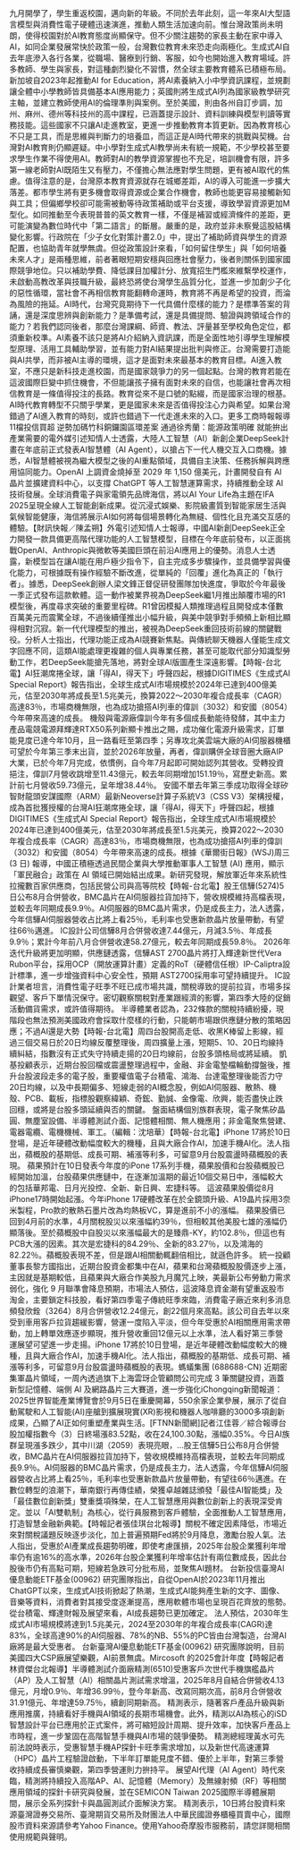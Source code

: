 九月開學了，學生重返校園，邁向新的年級。不同於去年此刻，這一年來AI大型語言模型與消費性電子硬體迅速演進，推動人類生活加速向前。惟台灣政策尚未明朗，使得校園對於AI教育態度尚顯保守。但不少關注趨勢的家長主動在家中導入AI，如同企業發展常快於政策一般，台灣數位教育未來恐走向兩極化。生成式AI自去年底滲入各行各業，從職場、醫療到行銷、客服，如今也開始進入教育場域。許多教師、學生與家長，對這種劇烈變化不習慣，然全球主要教育體系已積極布局。新加坡自2023年起推動AI for Education，將AI素養納入小中學資訊課程，並規劃讓全體中小學教師皆具備基本AI應用能力；英國則將生成式AI列為國家級教學研究主軸，並建立教師使用AI的倫理準則與案例。至於美國，則由各州自訂步調，加州、麻州、德州等科技州的高中課程，已涵蓋提示設計、資料訓練與模型判讀等實務技能。這些國家不只讓AI走進教室，更進一步推動教育本質更新。因為教育核心不只是工具，而是思維與判斷力的培養皿，而這正是AI時代帶來的挑戰與契機。台灣對AI教育則仍顯遲疑。中小學對生成式AI教學尚未有統一規範，不少學校甚至要求學生作業不得使用AI。教師對AI的教學資源掌握也不充足，培訓機會有限，許多第一線老師對AI既陌生又有壓力，不僅擔心無法應對學生問題，更有被AI取代的焦慮。值得注意的是，台灣原本教育資源就存在城鄉差距，AI的導入可能進一步擴大落差。都市學生將有更多機會取得資源或企業合作機會，教師也能更容易接觸新知與工具；但偏鄉學校卻可能需被動等待政策補助或平台支援，導致學習資源更加M型化。如同推動至今表現普普的英文教育一樣，不僅是補習或經濟條件的差距，更可能演變為數位時代中「第二語言」的斷層。嚴重的是，政府並非未察覺這股結構變化影響。行政院在「少子女化對策計畫2.0」中，提出了補助師資與學生的資源配置，也協助青年就學無虞。但從政策設計來看，「如何留住學生」與「如何培養未來人才」是兩種思維，前者著眼短期安穩與回應社會壓力，後者則關係到國家國際競爭地位。只以補助學費、降低課目加權計分、放寬招生門檻來維繫學校運作，未啟動高教改革與技職升級，最終恐將使台灣學生品質分化，並進一步加劇少子化的惡性循環，當社會不再相信教育能翻轉命運時，教育將不再是希望的投資，而淪為風險的拖延。AI時代，台灣究竟期待下一代具備什麼樣的能力？是標準答案的背誦，還是深度思辨與創新能力？是準備考試，還是具備提問、驗證與跨領域合作的能力？若我們認同後者，那麼台灣課綱、師資、教法、評量甚至學校角色定位，都須重新校準。AI素養不該只是將AI介紹納入資訊課，而是全面性地引導學生理解模型原理、活用工具輔助學習，並有能力對AI結果提出批判與修正。台灣需要打造能與AI共學，而非被AI主導的環境，這才是面對未來最基本的教育目標。AI進入教室，不應只是新科技走進校園，而是國家競爭力的另一個起點。台灣的教育若能在這波國際巨變中抓住機會，不但能讓孩子擁有面對未來的自信，也能讓社會再次相信教育是一條值得投注的長路。教育從來不是口號的點綴，而是國家治理的根基。AI時代教育轉型不只關乎學業，更是國家未來是否值得投注心力與希望。如果台灣錯過了AI進入教育的時刻，或許也錯過下一代走進未來的入口。更多工商時報報導11檔投信買超 逆勢加碼竹科銅鑼園區環差案 通過徐秀蘭：能源政策明確 就能拚出產業需要的電外媒引述知情人士透露，大陸人工智慧（AI）新創企業DeepSeek計畫在年底前正式發表AI智慧體（AI Agent），以搶占下一代人機交互入口商機。據悉，AI智慧體被視為繼大模型之後的AI重點領域，具備自主決策、任務拆解與跨應用協同能力。OpenAI 上調資金燒掉至 2029 年 1,150 億美元，計畫開發自有 AI 晶片並擴建資料中心，以支撐 ChatGPT 等人工智慧運算需求，持續推動全球 AI 技術發展。全球消費電子與家電領先品牌海信，將以AI Your Life為主題在IFA 2025呈現全線人工智能創新成果。從沉浸式娛樂、影院級畫質到智能家居生活與氣候智能健康，海信將展示AI如何將每個場景轉化為無縫、個性化且充滿交互感的體驗。【財訊快報／陳孟朔】外電引述知情人士報導，中國AI新創DeepSeek正全力開發一款具備更高階代理功能的人工智慧模型，目標在今年底前發布，以正面挑戰OpenAI、Anthropic與微軟等美國巨頭在前沿AI應用上的優勢。消息人士透露，新模型旨在讓AI能在用戶極少指令下，自主完成多步驟操作，並具備學習與優化能力，可根據既有操作經驗不斷改進，從單純的「回覆」進化為真正的「執行者」。據悉，DeepSeek創辦人梁文鋒正督促研發團隊加快進度，爭取於今年最後一季正式發布這款軟體。這一動作被業界視為DeepSeek繼1月推出顛覆市場的R1模型後，再度尋求突破的重要里程碑。R1曾因模擬人類推理過程且開發成本僅數百萬美元而震驚全球，不過後續僅推出小幅升級，與美中競爭對手頻頻上新相比顯得相對沉寂。新一代代理模型的推出，被視為DeepSeek重回技術前線的關鍵戰役。分析人士指出，代理功能正成為AI競賽新焦點。與傳統聊天機器人僅能生成文字回應不同，這類AI能處理更複雜的個人與專業任務，甚至可能取代部分知識型勞動工作，若DeepSeek能搶先落地，將對全球AI版圖產生深遠影響。【時報-台北電】AI狂潮席捲全球，讓「得AI，得天下」呼聲四起，根據DIGITIMES《生成式AI Special Report》報告指出，全球生成式AI市場規模於2024年已達到400億美元，估至2030年將成長至1.5兆美元，換算2022～2030年複合成長率（CAGR）高達83％，市場商機無限，也為成功搶搭AI列車的偉訓（3032）和安國（8054）今年帶來高速的成長。 機殼與電源廠偉訓今年有多個成長動能待發酵，其中主力產品電競電源拜輝達RTX50系列新顯卡推出之賜，成功催化電源升級需求，訂單能見度已達今年10月，且一路看旺至第四季；另專攻北美雲端大廠的AI伺服器機櫃可望於今年第三季末出貨，並於2026年放量，再者，偉訓購併全球音圈大廠AIP大業，已於今年7月完成，依慣例，自今年7月起即可開始認列其營收。受轉投資挹注，偉訓7月營收跳增至11.43億元，較去年同期增加151.19％，寫歷史新高。累計前七月營收59.73億元，呈年增38.44％。 安國不單去年第三季成功取得全球矽智財龍頭安謀國際（ARM）最新Neoverse計算子系統V3（CSS V3）架構授權，成為首批獲授權的台灣AI狂潮席捲全球，讓「得AI，得天下」呼聲四起，根據DIGITIMES《生成式AI Special Report》報告指出，全球生成式AI市場規模於2024年已達到400億美元，估至2030年將成長至1.5兆美元，換算2022～2030年複合成長率（CAGR）高達83％，市場商機無限，也為成功搶搭AI列車的偉訓（3032）和安國（8054）今年帶來高速的成長。根據《華爾街日報》(WSJ)周三 (3 日) 報導，中國正積極透過民間企業與大學推動軍事人工智慧 (AI) 應用，顯示「軍民融合」政策在 AI 領域已開始結出成果。新研究發現，解放軍近年來系統性拉攏數百家供應商，包括民營公司與高等院校【時報-台北電】股王信驊(5274)5日公布8月合併營收，BMC晶片在AI伺服器拉貨加持下，營收規模維持高檔表現，並較去年同期成長9.9％。AI伺服器的BMC晶片需求，仍是成長主力，法人透露，今年信驊AI伺服器營收占比將上看25％，毛利率也受惠新款晶片放量帶動，有望往66％邁進。 IC設計公司信驊8月合併營收達7.44億元，月減3.5％、年成長9.9％；累計今年前八月合併營收達58.27億元，較去年同期成長59.8％。 2026年迭代升級將更加明顯，供應鏈透露，信驊AST 2700晶片將打入輝達新世代Vera Rubon平台，採用OCP（開放運算計畫）定義的RoT（硬體信任根）IP-Caliptra設計標準，進一步增強資料中心安全性，預期 AST2700採用率可望持續提升。 IC設計業者坦言，消費性電子旺季不旺已成市場共識，關稅導致的提前拉貨，市場多採觀望、客戶下單情況保守。密切觀察關稅對產業跟經濟的影響，第四季大陸的促銷活動備貨需求，或許值得期待。 半導體業者認為，232條款的關稅持續紛擾，現階段也無法預測美國政府會採取什麼樣的行動，只能朝市場跟供應鏈分散的策略因應；不過AI還是大勢【時報-台北電】周四台股開高走低、收黑K棒留上影線，經過三個交易日於20日均線反覆整理後，周四擴量上漲，短期5、10、20日均線持續糾結，指數沒有正式失守持續走揚的20日均線前，台股多頭格局或將延續。 凱基投顧表示，近期台股回檔或震盪整理過程中，金融、非金電墊檔輪動撐盤後，推升台股波段走多的電子股，重要權值電子台積電、鴻海、台達電整理後能否力守20日均線，以及中長期偏多、短線走弱的AI概念股，例如AI伺服器、散熱、機殼、PCB、載板，指標股觀察緯穎、奇鋐、勤誠、金像電、欣興，能否盡快止跌回穩，或將是台股多頭延續與否的關鍵。 盤面結構個別族群表現，電子聚焦矽晶圓、無塵室設備、半導體測試介面、記憶體相關、無人機應用；非金電聚焦營建、電器電纜、電機機械、軍工。（編輯：沈培華）【時報-台北電】iPhone 17將於10日登場，是近年硬體改動幅度較大的機種，且與大廠合作AI，加速手機AI化。法人指出，蘋概股的基期低、成長可期、補漲等利多，可留意9月台股震盪時蘋概股的表現。 蘋果預計在10日發表今年度的iPone 17系列手機，蘋果股價和台股蘋概股已經開始加溫，台股蘋果供應鏈中，在逐漸加溫期的最近10個交易日中，漲幅較大的包括華邦電、日月光投控、全新、新日興、宏捷科等。 這波蘋果股價從8月iPhone17時開始起漲。今年iPhone 17硬體改革在於全鏡頭升級、A19晶片採用3奈米製程，Pro款的散熱石墨片改為均熱板VC，算是進前不小的漲幅。 蘋果股價已回到4月前的水準，4月關稅股災以來漲幅約39％，但相較其他美股七雄的漲幅仍顯落後。至於蘋概股中自股災以來漲幅最大的是臻鼎-KY，約102.8％，但這也有PCB大漲的因素。其次是宏捷科的84.29％、全新的83.27％，以及鴻海的82.22％。蘋概股表現不差，但是跟AI相關動輒翻倍相比，就遜色許多。 統一投顧董事長黎方國指出，近期台股資金都集中在AI，蘋果和台灣蘋概股股價逐步上漲，主因就是基期較低，且蘋果與大廠合作美股九月魔咒上映，美最新公布勞動力需求弱化，強化 9 月聯準會降息預期，市場法人預估，這波降息資金潮有望重返股市淘金，主要鎖定科技股，看好第四季電子傳統旺季來臨，消費電子廠近來利多消息頻發欣銓（3264）8月合併營收12.24億元，創22個月來高點。該公司自去年以來受到車用客戶拉貨趨緩影響，營運一度陷入平淡，但今年受惠於AI相關應用需求帶動，加上轉單效應逐步顯現，推升營收重回12億元以上水準，法人看好第三季營運展望可望進一步走揚。iPhone 17將於10日登場，是近年硬體改動幅度較大的機種，且與大廠合作AI，加速手機AI化。法人指出，蘋概股的基期低、成長可期、補漲等利多，可留意9月台股震盪時蘋概股的表現。螞蟻集團 (688688-CN) 近期密集軍晶片領域，一周內透過旗下上海雲玡企管顧問公司完成 3 筆關鍵投資，涵蓋新型記憶體、端側 AI 及網路晶片三大賽道，進一步強化iChongqing新聞報道：2025世界智能產業博覽會於9月5日在重慶開幕，550余家企業參展，展示了從自動駕駛和人工智能(AI)座艙到擴展現實(XR)影視和機器人咖啡廳的3000多項創新成果，凸顯了AI正如何重塑產業與生活。[FTNN新聞網]記者江佳蓉／綜合報導台股加權指數今（3）日終場漲83.52點，收在24,100.30點，漲幅0.35%。今日AI族群呈現漲多跌少，其中川湖（2059）表現亮眼，...股王信驊5日公布8月合併營收，BMC晶片在AI伺服器拉貨加持下，營收規模維持高檔表現，並較去年同期成長9.9％。AI伺服器的BMC晶片需求，仍是成長主力，法人透露，今年信驊AI伺服器營收占比將上看25％，毛利率也受惠新款晶片放量帶動，有望往66％邁進。在數位轉型的浪潮下，華南銀行再傳佳績，榮獲卓越雜誌頒發「最佳AI智能獎」及「最佳數位創新獎」雙重獎項殊榮，在人工智慧應用與數位創新上的表現深受肯定。並以「AI雙軌制」為核心，從行員服務到客戶體驗，全面推動人工智慧應用，打造智慧金融新典範。【時報記者張佳琪台北報導】關稅不確定因素降低，市場近來對關稅議題反映逐步淡化，加上普遍預期Fed將於9月降息，激勵台股人氣。法人指出，受惠於AI產業成長趨勢明確，即使考慮匯損，2025年台股企業獲利年增率仍有逾16%的高水準，2026年台股企業獲利年增率估計有兩位數成長，因此台股後市仍有高點可期，短線若急跌可分批布局，並聚焦AI題材。 台新投信臺灣AI優息動能ETF基金(00962) 研究團隊指出，自從OpenAI於2023年11月推出ChatGPT以來，生成式AI技術掀起了熱潮，生成式AI能夠產生新的文字、圖像、音樂等資料，消費者對其接受度逐漸提高，應用軟體市場也呈現百花齊放的態勢。從台積電、輝達財報及展望來看，AI成長趨勢已更加確定。 法人預估，2030年生成式AI市場規模將達到1.5兆美元，2024至2030年的年複合成長率(CAGR)達83%，全球高達90%的AI伺服器、78%的NB、55%的PC皆由台灣製造，台灣AI廠將是最大受惠者。 台新臺灣AI優息動能ETF基金(00962) 研究團隊說明，目前美國四大CSP廠展望樂觀，AI前景無虞。Mircosoft 的2025會計年度【時報記者林資傑台北報導】半導體測試介面廠精測(6510)受惠客戶次世代手機旗艦晶片（AP）及人工智慧（AI）相關晶片測試需求增溫，2025年8月自結合併營收4.13億元，月增0.9％、年增36.99％，登今年新高、改寫同期次高，前8月合併營收31.91億元、年增達59.75％，續創同期新高。 精測表示，隨著客戶產品升級與新應用推廣，持續看好手機與AI領域的長期市場機會。此外，精測以AI為核心的iSD智慧設計平台已應用於正式案件，將可縮短設計周期、提升效率，加快客戶產品上市時程，進一步鞏固在高階智慧手機與AI市場的競爭優勢。 精測總經理黃水可先前法說時表示，受惠智慧手機AP探針卡旺季需求增加，以及新世代高速運算（HPC）晶片工程驗證啟動，下半年訂單能見度不錯、優於上半年，對第三季營收持續成長審慎樂觀，第四季營運則力拚持平。 展望AI代理（AI Agent）時代來臨，精測將持續投入高階AP、AI、記憶體（Memory）及無線射頻（RF）等相關應用領域的探針卡研究與發展，並在SEMICON Taiwan 2025國際半導體展期間，展示全系列探針卡與晶圓測試介面解決方案。 精測表示，10日將台股資料來源臺灣證券交易所、臺灣期貨交易所及財團法人中華民國證券櫃檯買賣中心，國際股市資料來源請參考Yahoo Finance。使用Yahoo奇摩股市服務前，請您詳閱相關使用規範與聲明。